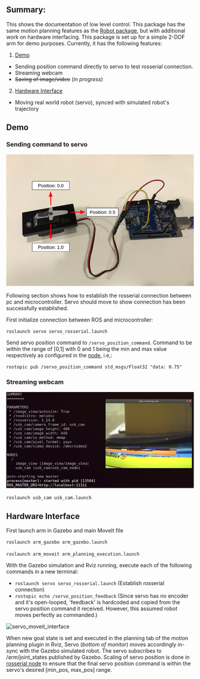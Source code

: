 ## Summary:

This shows the documentation of low level control. This package has the same motion planning features as the [Robot package](https://github.com/nyangshawbin/ws_moveit/tree/master/robot), but with additional work on hardware interfacing. This package is set up for a simple 2-DOF arm for demo purposes. Currently, it has the following features:

1. [Demo](#demo)
  * Sending position command directly to servo to test rosserial connection. 
  * Streaming webcam
  * ~~Saving of image/video~~ (*in progress*)
 
2. [Hardware Interface](#hardware-interface)
  * Moving real world robot (servo), synced with simulated robot's trajectory 

## Demo
### Sending command to servo

![microcontroller](https://github.com/nyangshawbin/ws_moveit/blob/master/arm/hardware/servo/images/servo.png)

Following section shows how to establish the rosserial connection between pc and microcontroller. Servo should move to show connection has been successfully established.

First initialize connection between ROS and microcontroller:
```
roslaunch servo servo_rosserial.launch
```

Send servo position command to `/servo_position_command`. Command to be within the range of [0,1] with 0 and 1 being the min and max value respectively as configured in the [node](https://github.com/nyangshawbin/ws_moveit/blob/d7b1760fbd5dd7b9577fccc9010608f5222a2b4d/hardware/servo/arduino_servo/servo_ros/servo_ros.ino#L17), i.e,:
```
rostopic pub /servo_position_command std_msgs/Float32 "data: 0.75" 
```


### Streaming webcam

![streaming camera feed](https://github.com/nyangshawbin/ws_moveit/blob/master/arm/hardware/usb_cam/images/webcam.png)
```
roslaunch usb_cam usb_cam.launch
```


## Hardware Interface

First launch arm in Gazebo and main MoveIt file

```
roslaunch arm_gazebo arm_gazebo.launch

roslaunch arm_moveit arm_planning_execution.launch
```

With the Gazebo simulation and Rviz running, execute each of the following commands in a new terminal:


* `roslaunch servo servo_rosserial.launch` (Establish rosserial connection)
* `rostopic echo /servo_position_feedback` (Since servo has no encoder and it's open-looped, 'feedback' is hardcoded and copied from the servo position command it received. However, this assumed robot moves perfectly as commanded.)

![servo_moveit_interface](https://github.com/nyangshawbin/ws_moveit/blob/master/arm/hardware/servo/images/servo_hardware_interface.gif)

When new goal state is set and executed in the planning tab of the motion planning plugin in Rviz, Servo (*bottom of monitor*) moves accordingly in-sync with the Gazebo simulated robot. The servo subscribes to /arm/joint_states published by Gazebo. Scaling of servo position is done in [rosserial node](https://github.com/nyangshawbin/ws_moveit/blob/master/arm/hardware/servo/arduino_servo/servo_moveit_interface/servo_moveit_interface.ino) to ensure that the final servo position command is within the servo's desired [min_pos, max_pos] range. 
